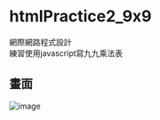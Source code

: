 # htmlPractice2_9x9
網際網路程式設計 <br>
練習使用javascript寫九九乘法表

## 畫面

![image](https://user-images.githubusercontent.com/66195059/205957259-4adb958b-13cf-4be2-9578-3139304726f3.png)
